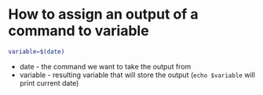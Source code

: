 # How to assign an output of a command to variable

```bash
variable=$(date)
```

- date - the command we want to take the output from
- variable - resulting variable that will store the output (```echo $variable``` will print current date)
